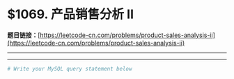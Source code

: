 # $1069. 产品销售分析 II

**题目链接：**[https://leetcode-cn.com/problems/product-sales-analysis-ii](https://leetcode-cn.com/problems/product-sales-analysis-ii)

---

<Cards card="leetcode_1069_product-sales-analysis-ii"></Cards>

---

```sh
# Write your MySQL query statement below
```